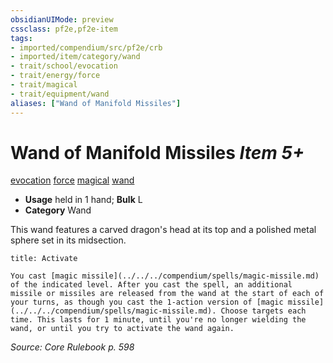 ```yaml
---
obsidianUIMode: preview
cssclass: pf2e,pf2e-item
tags:
- imported/compendium/src/pf2e/crb
- imported/item/category/wand
- trait/school/evocation
- trait/energy/force
- trait/magical
- trait/equipment/wand
aliases: ["Wand of Manifold Missiles"]
---
```

# Wand of Manifold Missiles *Item 5+*  
[evocation](evocation.md)  [force](force.md)  [magical](magical.md)  [wand](wand.md)  

- **Usage** held in 1 hand; **Bulk** L
- **Category** Wand

This wand features a carved dragon's head at its top and a polished metal sphere set in its midsection.

```ad-embed-ability
title: Activate

You cast [magic missile](../../../compendium/spells/magic-missile.md) of the indicated level. After you cast the spell, an additional missile or missiles are released from the wand at the start of each of your turns, as though you cast the 1-action version of [magic missile](../../../compendium/spells/magic-missile.md). Choose targets each time. This lasts for 1 minute, until you're no longer wielding the wand, or until you try to activate the wand again.
```

*Source: Core Rulebook p. 598*
